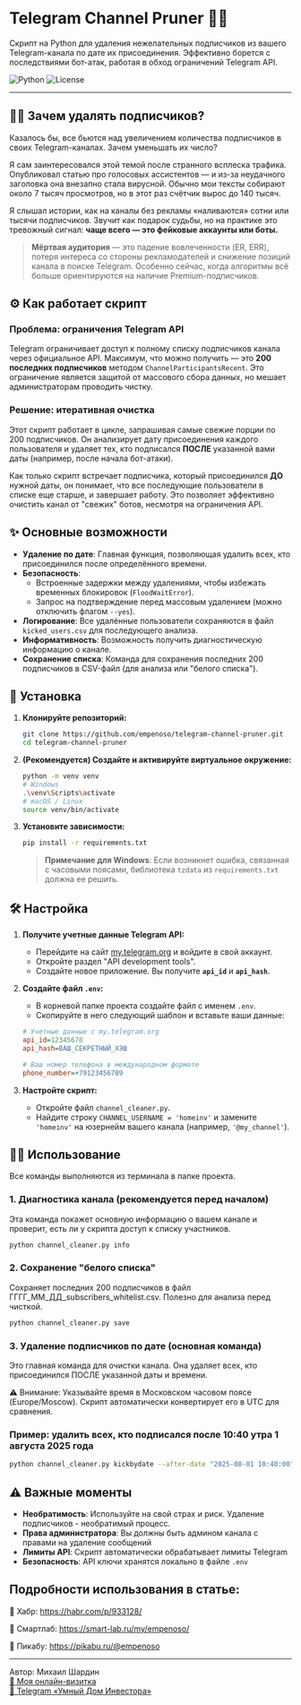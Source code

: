 # Telegram Channel Pruner 🤖🧹

Скрипт на Python для удаления нежелательных подписчиков из вашего Telegram-канала по дате их присоединения. Эффективно борется с последствиями бот-атак, работая в обход ограничений Telegram API.

![Python](https://img.shields.io/badge/Python-3.9%2B-blue.svg?style=for-the-badge&logo=python)
![License](https://img.shields.io/badge/License-Apache_2.0-blue.svg?style=for-the-badge)

---

## 🤷‍♂️ Зачем удалять подписчиков?

Казалось бы, все бьются над увеличением количества подписчиков в своих Telegram-каналах. Зачем уменьшать их число?

Я сам заинтересовался этой темой после странного всплеска трафика. Опубликовал статью про голосовых ассистентов — и из-за неудачного заголовка она внезапно стала вирусной. Обычно мои тексты собирают около 7 тысяч просмотров, но в этот раз счётчик вырос до 140 тысяч.

Я слышал истории, как на каналы без рекламы «наливаются» сотни или тысячи подписчиков. Звучит как подарок судьбы, но на практике это тревожный сигнал: **чаще всего — это фейковые аккаунты или боты.**

> **Мёртвая аудитория** — это падение вовлеченности (ER, ERR), потеря интереса со стороны рекламодателей и снижение позиций канала в поиске Telegram. Особенно сейчас, когда алгоритмы всё больше ориентируются на наличие Premium-подписчиков.

## ⚙️ Как работает скрипт

### Проблема: ограничения Telegram API

Telegram ограничивает доступ к полному списку подписчиков канала через официальное API. Максимум, что можно получить — это **200 последних подписчиков** методом `ChannelParticipantsRecent`. Это ограничение является защитой от массового сбора данных, но мешает администраторам проводить чистку.

### Решение: итеративная очистка

Этот скрипт работает в цикле, запрашивая самые свежие порции по 200 подписчиков. Он анализирует дату присоединения каждого пользователя и удаляет тех, кто подписался **ПОСЛЕ** указанной вами даты (например, после начала бот-атаки).

Как только скрипт встречает подписчика, который присоединился **ДО** нужной даты, он понимает, что все последующие пользователи в списке еще старше, и завершает работу. Это позволяет эффективно очистить канал от "свежих" ботов, несмотря на ограничения API.

## ✨ Основные возможности

-   **Удаление по дате**: Главная функция, позволяющая удалить всех, кто присоединился после определённого времени.
-   **Безопасность**:
    -   Встроенные задержки между удалениями, чтобы избежать временных блокировок (`FloodWaitError`).
    -   Запрос на подтверждение перед массовым удалением (можно отключить флагом `--yes`).
-   **Логирование**: Все удалённые пользователи сохраняются в файл `kicked_users.csv` для последующего анализа.
-   **Информативность**: Возможность получить диагностическую информацию о канале.
-   **Сохранение списка**: Команда для сохранения последних 200 подписчиков в CSV-файл (для анализа или "белого списка").

## 🚀 Установка

1.  **Клонируйте репозиторий:**
    ```bash
    git clone https://github.com/empenoso/telegram-channel-pruner.git
    cd telegram-channel-pruner
    ```

2.  **(Рекомендуется) Создайте и активируйте виртуальное окружение:**
    ```bash
    python -m venv venv
    # Windows
    .\venv\Scripts\activate
    # macOS / Linux
    source venv/bin/activate
    ```

3.  **Установите зависимости:**
    ```bash
    pip install -r requirements.txt
    ```
    > **Примечание для Windows**: Если возникнет ошибка, связанная с часовыми поясами, библиотека `tzdata` из `requirements.txt` должна ее решить.

## 🛠️ Настройка

1.  **Получите учетные данные Telegram API:**
    -   Перейдите на сайт [my.telegram.org](https://my.telegram.org) и войдите в свой аккаунт.
    -   Откройте раздел "API development tools".
    -   Создайте новое приложение. Вы получите **`api_id`** и **`api_hash`**.

2.  **Создайте файл `.env`:**
    -   В корневой папке проекта создайте файл с именем `.env`.
    -   Скопируйте в него следующий шаблон и вставьте ваши данные:

    ```ini
    # Учетные данные с my.telegram.org
    api_id=12345678
    api_hash=ВАШ_СЕКРЕТНЫЙ_ХЭШ

    # Ваш номер телефона в международном формате
    phone_number=+79123456789
    ```

3.  **Настройте скрипт:**
    -   Откройте файл `channel_cleaner.py`.
    -   Найдите строку `CHANNEL_USERNAME = 'homeinv'` и замените `'homeinv'` на юзернейм вашего канала (например, `'@my_channel'`).

## 👨‍💻 Использование

Все команды выполняются из терминала в папке проекта.

### 1. Диагностика канала (рекомендуется перед началом)

Эта команда покажет основную информацию о вашем канале и проверит, есть ли у скрипта доступ к списку участников.

```bash
python channel_cleaner.py info
```

### 2. Сохранение "белого списка"

Сохраняет последних 200 подписчиков в файл ГГГГ_ММ_ДД_subscribers_whitelist.csv. Полезно для анализа перед чисткой.

```bash
python channel_cleaner.py save
```
  
### 3. Удаление подписчиков по дате (основная команда)

Это главная команда для очистки канала. Она удаляет всех, кто присоединился ПОСЛЕ указанной даты и времени.

⚠️ Внимание: Указывайте время в Московском часовом поясе (Europe/Moscow). Скрипт автоматически конвертирует его в UTC для сравнения.

### Пример: удалить всех, кто подписался после 10:40 утра 1 августа 2025 года

```bash
python channel_cleaner.py kickbydate --after-date "2025-08-01 10:40:00"
```
      
## ⚠️ Важные моменты

- **Необратимость**: Используйте на свой страх и риск. Удаление подписчиков - необратимый процесс.
- **Права администратора**: Вы должны быть админом канала с правами на удаление сообщений
- **Лимиты API**: Скрипт автоматически обрабатывает лимиты Telegram
- **Безопасность**: API ключи хранятся локально в файле `.env`

## Подробности использования в статье:

🔗 Хабр: https://habr.com/p/933128/

🔗 Смартлаб: https://smart-lab.ru/my/empenoso/

🔗 Пикабу: https://pikabu.ru/@empenoso


---

Автор: Михаил Шардин  
[🔗 Моя онлайн-визитка](https://shardin.name/?utm_source=github)  
[📢 Telegram «Умный Дом Инвестора»](https://t.me/+asaEcPax8o41MjQy)


